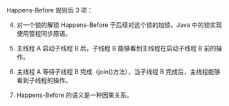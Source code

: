 Happens-Before 规则后 3 项：

4. 对一个锁的解锁 Happens-Before 于后续对这个锁的加锁。Java 中的锁实现使用管程同步原语。
5. 主线程 A 启动子线程 B 后，子线程 B 能够看到主线程在启动子线程 B 前的操作。
6. 主线程 A 等待子线程 B 完成（join()方法），当子线程 B 完成后，主线程能够看到子线程的操作。

7. Happens-Before 的语义是一种因果关系。
